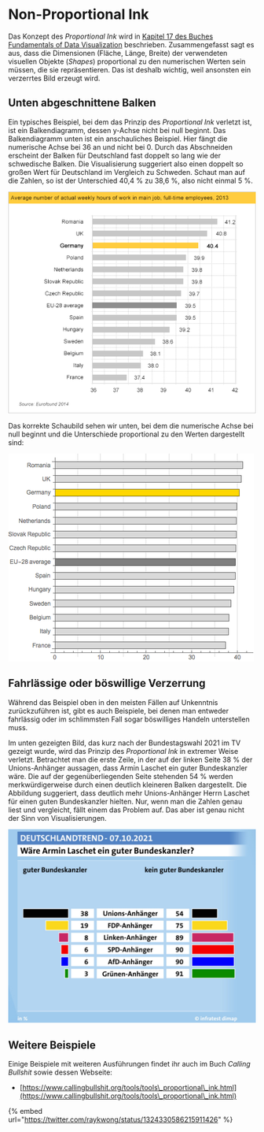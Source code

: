 # Non-Proportional Ink

Das Konzept des _Proportional Ink_ wird in [Kapitel 17 des Buches Fundamentals of Data Visualization](https://clauswilke.com/dataviz/proportional-ink.html) beschrieben. Zusammengefasst sagt es aus, dass die Dimensionen (Fläche, Länge, Breite) der verwendeten visuellen Objekte (_Shapes_) proportional zu den numerischen Werten sein müssen, die sie repräsentieren. Das ist deshalb wichtig, weil ansonsten ein verzerrtes Bild erzeugt wird.

## Unten abgeschnittene Balken

Ein typisches Beispiel, bei dem das Prinzip des _Proportional Ink_ verletzt ist, ist ein Balkendiagramm, dessen y-Achse nicht bei null beginnt. Das Balkendiagramm unten ist ein anschauliches Beispiel. Hier fängt die numerische Achse bei 36 an und nicht bei 0. Durch das Abschneiden erscheint der Balken für Deutschland fast doppelt so lang wie der schwedische Balken. Die Visualisierung suggeriert also einen doppelt so großen Wert für Deutschland im Vergleich zu Schweden. Schaut man auf die Zahlen, so ist der Unterschied 40,4 % zu 38,6 %, also nicht einmal 5 %.

![Der Balken für Deutschland sieht doppelt so groß aus wie z. B. der von Schweden. Die Zahlen sagen etwas anderes.](<../../.gitbook/assets/image (43).png>)

Das korrekte Schaubild sehen wir unten, bei dem die numerische Achse bei null beginnt und die Unterschiede proportional zu den Werten dargestellt sind:

![Jetzt sind die Balken nur noch geringfügig unterschiedlich, genau wie die Zahlen.](<../../.gitbook/assets/image (40).png>)

## Fahrlässige oder böswillige Verzerrung

Während das Beispiel oben in den meisten Fällen auf Unkenntnis zurückzuführen ist, gibt es auch Beispiele, bei denen man entweder fahrlässig oder im schlimmsten Fall sogar böswilliges Handeln unterstellen muss.

Im unten gezeigten Bild, das kurz nach der Bundestagswahl 2021 im TV gezeigt wurde, wird das Prinzip des _Proportional Ink_ in extremer Weise verletzt. Betrachtet man die erste Zeile, in der auf der linken Seite 38 % der Unions-Anhänger aussagen, dass Armin Laschet ein guter Bundeskanzler wäre. Die auf der gegenüberliegenden Seite stehenden 54 % werden merkwürdigerweise durch einen deutlich kleineren Balken dargestellt. Die Abbildung suggeriert, dass deutlich mehr Unions-Anhänger Herrn Laschet für einen guten Bundeskanzler hielten. Nur, wenn man die Zahlen genau liest und vergleicht, fällt einem das Problem auf. Das aber ist genau nicht der Sinn von Visualisierungen.

![Wie kann der Balken für 38 % größer sein als der für 54 % ?](<../../.gitbook/assets/image (45).png>)

## Weitere Beispiele

Einige Beispiele mit weiteren Ausführungen findet ihr auch im Buch _Calling Bullshit_ sowie dessen Webseite:

* [https://www.callingbullshit.org/tools/tools\_proportional\_ink.html](https://www.callingbullshit.org/tools/tools\_proportional\_ink.html)

{% embed url="https://twitter.com/raykwong/status/1324330586215911426" %}

